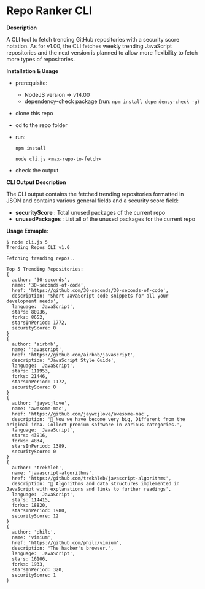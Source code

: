 # Repo Ranker CLI
**Description**

A CLI tool to fetch trending GitHub repositories with a security score notation. As for v1.00, the CLI fetches weekly trending JavaScript repositories and the next version is planned to allow more flexibility to fetch more types of repositories.

**Installation & Usage**
 - prerequisite:
   - NodeJS version => v14.00
   - dependency-check package (run: `npm install dependency-check -g`)
 - clone this repo
 - cd to the repo folder
 - run:
 
       npm install
       
       node cli.js <max-repo-to-fetch>
      
 - check the output

**CLI Output Description**

The CLI output contains the fetched trending repositories formatted in JSON and contains various general fields and a security score field:
- **securityScore** : Total unused packages of the current repo
- **unusedPackages** : List all of the unused packages for the current repo

  
 **Usage Exmaple:**

    $ node cli.js 5
    Trending Repos CLI v1.0
    -----------------------
    Fetching trending repos..
    
    Top 5 Trending Repositories:
    {
      author: '30-seconds',
      name: '30-seconds-of-code',
      href: 'https://github.com/30-seconds/30-seconds-of-code',
      description: 'Short JavaScript code snippets for all your development needs',
      language: 'JavaScript',
      stars: 80936,
      forks: 8652,
      starsInPeriod: 1772,
      securityScore: 0
    }
    {
      author: 'airbnb',
      name: 'javascript',
      href: 'https://github.com/airbnb/javascript',
      description: 'JavaScript Style Guide',
      language: 'JavaScript',
      stars: 111953,
      forks: 21446,
      starsInPeriod: 1172,
      securityScore: 0
    }
    {
      author: 'jaywcjlove',
      name: 'awesome-mac',
      href: 'https://github.com/jaywcjlove/awesome-mac',
      description: ' Now we have become very big, Different from the original idea. Collect premium software in various categories.',
      language: 'JavaScript',
      stars: 43916,
      forks: 4834,
      starsInPeriod: 1389,
      securityScore: 0
    }
    {
      author: 'trekhleb',
      name: 'javascript-algorithms',
      href: 'https://github.com/trekhleb/javascript-algorithms',
      description: '📝 Algorithms and data structures implemented in JavaScript with explanations and links to further readings',
      language: 'JavaScript',
      stars: 114415,
      forks: 18820,
      starsInPeriod: 1980,
      securityScore: 12
    }
    {
      author: 'philc',
      name: 'vimium',
      href: 'https://github.com/philc/vimium',
      description: "The hacker's browser.",
      language: 'JavaScript',
      stars: 16106,
      forks: 1933,
      starsInPeriod: 320,
      securityScore: 1
    }
